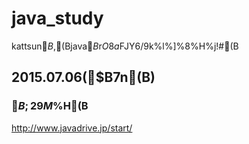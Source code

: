 # java_study

kattsun$B$,(Bjava$B$r$O$8$a$FJY6/$9$k%l%]%8%H%j!#(B

## 2015.07.06($B7n(B)

### $B;29M%5%$%H(B

http://www.javadrive.jp/start/

#### 
